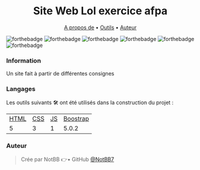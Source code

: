 <h1 align="center">Site Web Lol exercice afpa</h1>

<p align="center">
    <a href="#Information">A propos de</a> • 
    <a href="#Langages">Outils</a> • 
    <a href="#Auteur">Auteur</a> 
</p>

![forthebadge](https://img.shields.io/badge/HTML5-E34F26?style=for-the-badge&logo=html5&logoColor=white) ![forthebadge](https://img.shields.io/badge/CSS3-1572B6?style=for-the-badge&logo=css3&logoColor=white) ![forthebadge](https://img.shields.io/badge/JavaScript-F7DF1E?style=for-the-badge&logo=javascript&logoColor=black) ![forthebadge](https://img.shields.io/badge/Riot_Games-D32936?style=for-the-badge&logo=riot-games&logoColor=white)
![forthebadge](https://img.shields.io/badge/Visual_Studio-5C2D91?style=for-the-badge&logo=visual%20studio&logoColor=white) ![forthebadge](https://img.shields.io/badge/Bootstrap-563D7C?style=for-the-badge&logo=bootstrap&logoColor=white)

### Information

Un site fait à partir de différentes consignes


### Langages

Les outils suivants 🛠 ont été utilisés dans la construction du projet :

<table>
    <tr>
        <td><a href="https://html.com/">HTML</a></td>
        <td><a href="https://www.w3schools.com/css/">CSS</a></td>
        <td><a href="https://www.javascript.com/">JS</a></td>
        <td><a href="https://getbootstrap.com/">Boostrap</a></td>
    </tr>
    <tr>
        <td>5</td>
        <td>3</td>
        <td>1</td>
        <td>5.0.2</td>
    </tr>
</table>

### Auteur

> Crée par NotBB 👉• GitHub [@NotBB7](https://github.com/NotBB7)
